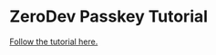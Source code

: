 # ZeroDev Passkey Tutorial

[Follow the tutorial here.](https://docs.zerodev.app/sdk/getting-started/tutorial-passkeys)
